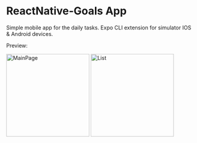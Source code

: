 # ReactNative-Goals App
Simple mobile app for the daily tasks.
Expo CLI extension for simulator IOS & Android devices.

Preview:

<img width="221" alt="MainPage" src="https://user-images.githubusercontent.com/63909504/167155439-d82e1bc9-7297-492e-be16-141722ad487c.png">        <img width="221" alt="List" src="https://user-images.githubusercontent.com/63909504/167154327-6abf7f86-25a5-4ba4-8d97-6bc7005a1dc7.png">




